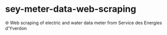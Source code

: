 # sey-meter-data-web-scraping
🌐 Web scraping of electric and water data meter from Service des Energies d'Yverdon

